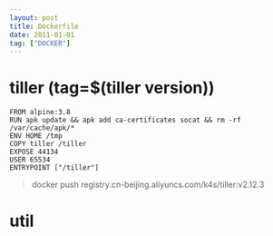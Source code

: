 ```yaml
---
layout: post
title: Dockerfile
date: 2011-01-01
tag: ["DOCKER"]
---
```


# tiller (tag=$(tiller version))

```
FROM alpine:3.8
RUN apk update && apk add ca-certificates socat && rm -rf /var/cache/apk/*
ENV HOME /tmp
COPY tiller /tiller
EXPOSE 44134
USER 65534
ENTRYPOINT ["/tiller"]
```
> docker push registry.cn-beijing.aliyuncs.com/k4s/tiller:v2.12.3

# util


